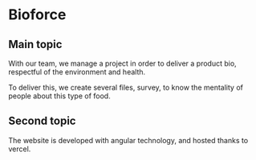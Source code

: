 
# Bioforce 

## Main topic

With our team, we manage a project in order to deliver a product bio, respectful of the environment and health.


To deliver this, we create several files, survey, to know the mentality of people about this type of food.


## Second topic

The website is developed with angular technology, and hosted thanks to vercel.
